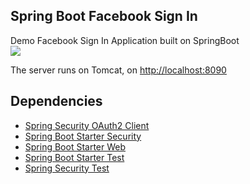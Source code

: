 ## Spring Boot Facebook Sign In

Demo Facebook Sign In Application built on SpringBoot
<br>
[![](https://i.ytimg.com/vi/kW9u2jNjEDw/hqdefault.jpg?sqp=-oaymwEcCNACELwBSFXyq4qpAw4IARUAAIhCGAFwAcABBg==&rs=AOn4CLDhqTkoOnxkjXCzAz-qr-KfSZJx9A)](https://www.youtube.com/watch?v=kW9u2jNjEDw&list=PLVz2XdJiJQxxAsY2MfcY5acpNWMhgYV3_&index=2&t=658s&pp=iAQB)

The server runs on Tomcat, on <http://localhost:8090>

## Dependencies
* [Spring Security OAuth2 Client](https://mvnrepository.com/artifact/org.springframework.security/spring-security-oauth2-client)
* [Spring Boot Starter Security](https://mvnrepository.com/artifact/org.springframework.boot/spring-boot-starter-security)
* [Spring Boot Starter Web](https://mvnrepository.com/search?q=spring-boot-starter-web)
* [Spring Boot Starter Test](https://mvnrepository.com/artifact/org.springframework.boot/spring-boot-starter-test)
* [Spring Security Test](https://mvnrepository.com/artifact/org.springframework.security/spring-security-test)
